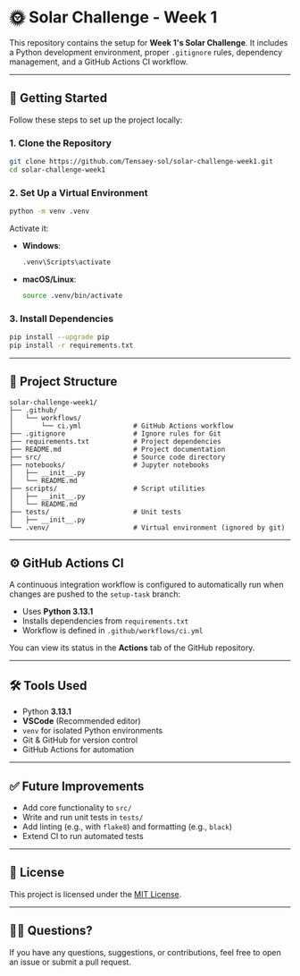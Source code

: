 # 🌞 Solar Challenge - Week 1

This repository contains the setup for **Week 1's Solar Challenge**. It includes a Python development environment, proper `.gitignore` rules, dependency management, and a GitHub Actions CI workflow.

---

## 🚀 Getting Started

Follow these steps to set up the project locally:

### 1. Clone the Repository

```bash
git clone https://github.com/Tensaey-sol/solar-challenge-week1.git
cd solar-challenge-week1
```

### 2. Set Up a Virtual Environment

```bash
python -m venv .venv
```

Activate it:

- **Windows**:
  ```bash
  .venv\Scripts\activate
  ```
- **macOS/Linux**:
  ```bash
  source .venv/bin/activate
  ```

### 3. Install Dependencies

```bash
pip install --upgrade pip
pip install -r requirements.txt
```

---

## 🧱 Project Structure

```
solar-challenge-week1/
├── .github/
│   └── workflows/
│       └── ci.yml             # GitHub Actions workflow
├── .gitignore                 # Ignore rules for Git
├── requirements.txt           # Project dependencies
├── README.md                  # Project documentation
├── src/                       # Source code directory
├── notebooks/                 # Jupyter notebooks
│   ├── __init__.py
│   └── README.md
├── scripts/                   # Script utilities
│   ├── __init__.py
│   └── README.md
├── tests/                     # Unit tests
│   ├── __init__.py
└── .venv/                     # Virtual environment (ignored by git)
```

---

## ⚙️ GitHub Actions CI

A continuous integration workflow is configured to automatically run when changes are pushed to the `setup-task` branch:

- Uses **Python 3.13.1**
- Installs dependencies from `requirements.txt`
- Workflow is defined in `.github/workflows/ci.yml`

You can view its status in the **Actions** tab of the GitHub repository.

---

## 🛠 Tools Used

- Python **3.13.1**
- **VSCode** (Recommended editor)
- `venv` for isolated Python environments
- Git & GitHub for version control
- GitHub Actions for automation

---

## ✅ Future Improvements

- Add core functionality to `src/`
- Write and run unit tests in `tests/`
- Add linting (e.g., with `flake8`) and formatting (e.g., `black`)
- Extend CI to run automated tests

---

## 📄 License

This project is licensed under the [MIT License](LICENSE).

---

## 🙋‍♀️ Questions?

If you have any questions, suggestions, or contributions, feel free to open an issue or submit a pull request.

